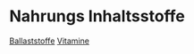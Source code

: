# Nahrungs Inhaltsstoffe
[Ballaststoffe](Ballaststoffe/Ballaststoffe.md)
[Vitamine](Vitamine/Vitamine.md)

